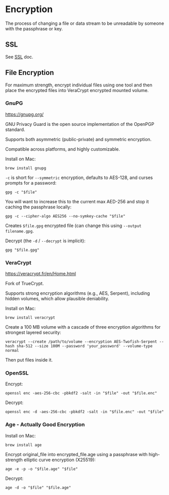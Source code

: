 # Encryption

The process of changing a file or data stream to be unreadable by someone with the passphrase or key.

## SSL

See [SSL](ssl.md) doc.

## File Encryption

For maximum strength,
encrypt individual files using one tool and then place the encrypted files into VeraCrypt encrypted mounted volume.

### GnuPG

<https://gnupg.org/>

GNU Privacy Guard is the open source implementation of the OpenPGP standard.

Supports both asymmetric (public-private) and symmetric encryption.

Compatible across platforms, and highly customizable.

Install on Mac:

```shell
brew install gnupg
```

`-c` is short for `--symmetric` encryption, defaults to AES-128, and curses prompts for a password:

```shell
gpg -c "$file"
```

You will want to increase this to the current max AED-256 and stop it caching the passphrase locally:

```shell
gpg -c --cipher-algo AES256 --no-symkey-cache "$file"
```

Creates `$file.gpg` encrypted file (can change this using `--output filename.gpg`.

Decrypt (the `-d` / `--decrypt` is implicit):

```shell
gpg "$file.gpg"
```

### VeraCrypt

<https://veracrypt.fr/en/Home.html>

Fork of TrueCrypt.

Supports strong encryption algorithms (e.g., AES, Serpent), including hidden volumes, which allow plausible deniability.

Install on Mac:

```shell
brew install veracrypt
```

Create a 100 MB volume with a cascade of three encryption algorithms for strongest layered security:

```shell
veracrypt --create /path/to/volume --encryption AES-Twofish-Serpent --hash sha-512 --size 100M --password 'your_password' --volume-type normal
```

Then put files inside it.

### OpenSSL

Encrypt:

```shell
openssl enc -aes-256-cbc -pbkdf2 -salt -in "$file" -out "$file.enc"
```

Decrypt:

```shell
openssl enc -d -aes-256-cbc -pbkdf2 -salt -in "$file.enc" -out "$file"
```

### Age - Actually Good Encryption

Install on Mac:

```shell
brew install age
```

Encrypt original_file into encrypted_file.age using a passphrase with high-strength elliptic curve encryption (X25519):

```shell
age -e -p -o "$file.age" "$file"
```

Decrypt:

```shell
age -d -o "$file" "$file.age"
```
